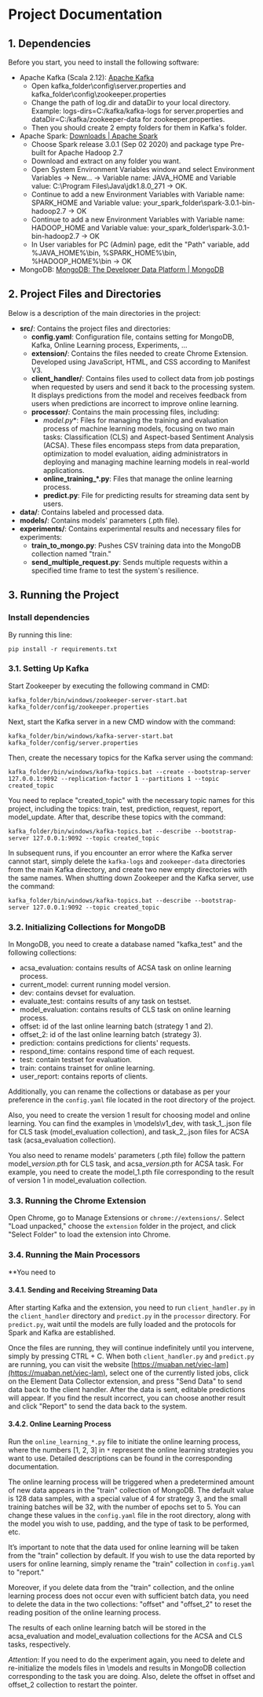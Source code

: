 
# Project Documentation

## 1. Dependencies

Before you start, you need to install the following software:
-   Apache Kafka (Scala 2.12): [Apache Kafka](https://kafka.apache.org/)
	-	Open kafka_folder\config\server.properties and kafka_folder\config\zookeeper.properties
	-	Change the path of log.dir and dataDir to your local directory. Example: logs-dirs=C:/kafka/kafka-logs for server.properties and dataDir=C:/kafka/zookeeper-data for zookeeper.properties.
	-	Then you should create 2 empty folders for them in Kafka's folder.
-   Apache Spark: [Downloads | Apache Spark](https://spark.apache.org/downloads.html)
	- Choose Spark release 3.0.1 (Sep 02 2020) and package type Pre-built for Apache Hadoop 2.7
	- Download and extract on any folder you want.
	- Open System Environment Variables window and select Environment Variables -> New... -> Variable name: JAVA_HOME and Variable value: C:\Program Files\Java\jdk1.8.0_271 -> OK.
	- Continue to add a new Environment Variables with Variable name: SPARK_HOME and Variable value: your_spark_folder\spark-3.0.1-bin-hadoop2.7 -> OK
	- Continue to add a new Environment Variables with Variable name: HADOOP_HOME and Variable value: your_spark_folder\spark-3.0.1-bin-hadoop2.7 -> OK
	- In User variables for PC (Admin) page, edit the "Path" variable, add %JAVA_HOME%\bin, %SPARK_HOME%\bin, %HADOOP_HOME%\bin -> OK
-   MongoDB: [MongoDB: The Developer Data Platform | MongoDB](https://www.mongodb.com/)
## 2. Project Files and Directories

Below is a description of the main directories in the project:

-   **src/**: Contains the project files and directories:
	-  **config.yaml**: Configuration file, contains setting for MongoDB, Kafka, Online Learning process, Experiments, ...
	- **extension/**: Contains the files needed to create Chrome Extension. Developed using JavaScript, HTML, and CSS according to Manifest V3.
    -   **client_handler/**: Contains files used to collect data from job postings when requested by users and send it back to the processing system. It displays predictions from the model and receives feedback from users when predictions are incorrect to improve online learning. 
    -   **processor/**: Contains the main processing files, including:
        -   __model_.py_*: Files for managing the training and evaluation process of machine learning models, focusing on two main tasks: Classification (CLS) and Aspect-based Sentiment Analysis (ACSA). These files encompass steps from data preparation, optimization to model evaluation, aiding administrators in deploying and managing machine learning models in real-world applications.
        -   **online_training_*.py**: Files that manage the online learning process.
        -   **predict.py**: File for predicting results for streaming data sent by users.
-   **data/**: Contains labeled and processed data.
-   **models/**: Contains models' parameters (.pth file).
-   **experiments/**: Contains experimental results and necessary files for experiments:
    -   **train_to_mongo.py**: Pushes CSV training data into the MongoDB collection named "train."
    -   **send_multiple_request.py**: Sends multiple requests within a specified time frame to test the system's resilience.

## 3. Running the Project
### Install dependencies
By running this line: 

    pip install -r requirements.txt

### 3.1. Setting Up Kafka

Start Zookeeper by executing the following command in CMD:

    kafka_folder/bin/windows/zookeeper-server-start.bat kafka_folder/config/zookeeper.properties

Next, start the Kafka server in a new CMD window with the command:

    kafka_folder/bin/windows/kafka-server-start.bat kafka_folder/config/server.properties

Then, create the necessary topics for the Kafka server using the command:

    kafka_folder/bin/windows/kafka-topics.bat --create --bootstrap-server 127.0.0.1:9092 --replication-factor 1 --partitions 1 --topic created_topic

You need to replace "created_topic" with the necessary topic names for this project, including the topics: train, test, prediction, request, report, model_update. After that, describe these topics with the command:

    kafka_folder/bin/windows/kafka-topics.bat --describe --bootstrap-server 127.0.0.1:9092 --topic created_topic

In subsequent runs, if you encounter an error where the Kafka server cannot start, simply delete the `kafka-logs` and `zookeeper-data` directories from the main Kafka directory, and create two new empty directories with the same names. When shutting down Zookeeper and the Kafka server, use the command:

    kafka_folder/bin/windows/kafka-topics.bat --describe --bootstrap-server 127.0.0.1:9092 --topic created_topic

### 3.2. Initializing Collections for MongoDB

In MongoDB, you need to create a database named "kafka_test" and the following collections:

-   acsa_evaluation: contains results of ACSA task on online learning process.
-   current_model: current running model version.
-   dev: contains devset for evaluation.
-   evaluate_test: contains results of any task on testset.
-   model_evaluation: contains results of CLS task on online learning process.
-   offset: id of the last online learning batch (strategy 1 and 2).
-   offset_2: id of the last online learning batch (strategy 3).
-   prediction: contains predictions for clients' requests.
-   respond_time: contains respond time of each request.
-   test: contain testset for evaluation.
-   train: contains trainset for online learning.
-   user_report: contains reports of clients.

Additionally, you can rename the collections or database as per your preference in the `config.yaml` file located in the root directory of the project.

Also, you need to create the version 1 result for choosing model and online learning. You can find the examples in \models\v1_dev, with task_1_.json file for CLS task (model_evaluation collection), and task_2_.json files for ACSA task (acsa_evaluation collection).

You also need to rename models' parameters (.pth file) follow the pattern model_*version*.pth for CLS task, and acsa_*version*.pth for ACSA task. For example, you need to create the model_1.pth file corresponding to the result of version 1 in model_evaluation collection.

### 3.3. Running the Chrome Extension

Open Chrome, go to Manage Extensions or `chrome://extensions/`. Select "Load unpacked," choose the `extension` folder in the project, and click "Select Folder" to load the extension into Chrome.

### 3.4. Running the Main Processors

**You need to 

#### 3.4.1. Sending and Receiving Streaming Data

After starting Kafka and the extension, you need to run `client_handler.py` in the `client_handler` directory and `predict.py` in the `processor` directory. For `predict.py`, wait until the models are fully loaded and the protocols for Spark and Kafka are established.

Once the files are running, they will continue indefinitely until you intervene, simply by pressing CTRL + C. When both `client_handler.py` and `predict.py` are running, you can visit the website [https://muaban.net/viec-lam](https://muaban.net/viec-lam), select one of the currently listed jobs, click on the Element Data Collector extension, and press "Send Data" to send data back to the client handler. After the data is sent, editable predictions will appear. If you find the result incorrect, you can choose another result and click "Report" to send the data back to the system.

#### 3.4.2. Online Learning Process

Run the `online_learning_*.py` file to initiate the online learning process, where the numbers [1, 2, 3] in `*` represent the online learning strategies you want to use. Detailed descriptions can be found in the corresponding documentation.

The online learning process will be triggered when a predetermined amount of new data appears in the "train" collection of MongoDB. The default value is 128 data samples, with a special value of 4 for strategy 3, and the small training batches will be 32, with the number of epochs set to 5. You can change these values in the `config.yaml` file in the root directory, along with the model you wish to use, padding, and the type of task to be performed, etc.

It’s important to note that the data used for online learning will be taken from the "train" collection by default. If you wish to use the data reported by users for online learning, simply rename the "train" collection in `config.yaml` to "report."

Moreover, if you delete data from the "train" collection, and the online learning process does not occur even with sufficient batch data, you need to delete the data in the two collections: "offset" and "offset_2" to reset the reading position of the online learning process.

The results of each online learning batch will be stored in the acsa_evaluation and model_evaluation collections for the ACSA and CLS tasks, respectively.

*Attention*: If you need to do the experiment again, you need to delete and re-initialize the models files in \models and results in MongoDB collection corresponding to the task you are doing. Also, delete the offset in offset and offset_2 collection to restart the pointer.

